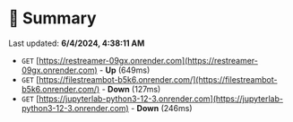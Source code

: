 # 📖 Summary
Last updated: **6/4/2024, 4:38:11 AM**

- `GET` [https://restreamer-09gx.onrender.com](https://restreamer-09gx.onrender.com) - **Up** (649ms)
- `GET` [https://filestreambot-b5k6.onrender.com/](https://filestreambot-b5k6.onrender.com/) - **Down** (127ms)
- `GET` [https://jupyterlab-python3-12-3.onrender.com](https://jupyterlab-python3-12-3.onrender.com) - **Down** (246ms)

